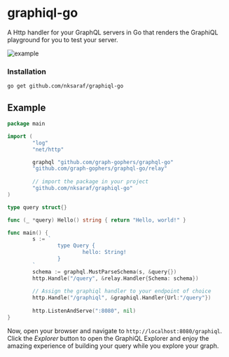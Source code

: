 
# graphiql-go

A Http handler for your GraphQL servers in Go that renders the GraphiQL playground for you to test your server.

![example](https://user-images.githubusercontent.com/11255148/119724739-f1839f80-be23-11eb-9b62-12bb24871472.gif)

<!-- ![Screen Recording 2021-05-27 at 1 21 53 AM](https://user-images.githubusercontent.com/11255148/119724063-1297c080-be23-11eb-93b9-d2cf6c5b4fec.gif) -->

### Installation
```
go get github.com/nksaraf/graphiql-go
```

## Example
```go
package main

import (
        "log"
        "net/http"

        graphql "github.com/graph-gophers/graphql-go"
        "github.com/graph-gophers/graphql-go/relay"
        
        // import the package in your project
        "github.com/nksaraf/graphiql-go"
)

type query struct{}

func (_ *query) Hello() string { return "Hello, world!" }

func main() {
        s := `
                type Query {
                        hello: String!
                }
        `
        schema := graphql.MustParseSchema(s, &query{})
        http.Handle("/query", &relay.Handler{Schema: schema})
        
        // Assign the graphiql handler to your endpoint of choice
        http.Handle("/graphiql", &graphiql.Handler{Url:"/query"})
        
        http.ListenAndServe(":8080", nil)
}
```

Now, open your browser and navigate to `http://localhost:8080/graphiql`. 
Click the *Explorer* button to open the GraphiQL Explorer and enjoy the amazing experience of building your query while you explore your graph.
